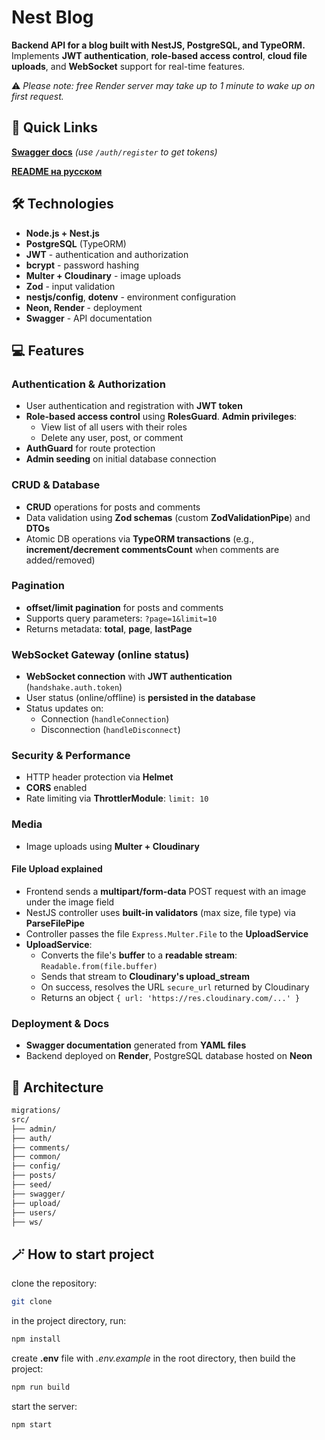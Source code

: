 # Nest Blog

**Backend API for a blog built with NestJS, PostgreSQL, and TypeORM.** Implements **JWT authentication**, **role-based access control**, **cloud file uploads**, and **WebSocket** support for real-time features.

⚠️ _Please note: free Render server may take up to 1 minute to wake up on first request._

## 🔗 Quick Links

[**Swagger docs**](https://nest-blog-7ygh.onrender.com/docs) _(use `/auth/register` to get tokens)_

[**README на русском**](./README.ru.md)

## 🛠️ Technologies

- **Node.js + Nest.js**
- **PostgreSQL** (TypeORM)
- **JWT** - authentication and authorization
- **bcrypt** - password hashing
- **Multer + Cloudinary** - image uploads
- **Zod** - input validation
- **nestjs/config**, **dotenv** - environment configuration
- **Neon, Render** - deployment
- **Swagger** - API documentation

## 💻 Features

### Authentication & Authorization

- User authentication and registration with **JWT token**
- **Role-based access control** using **RolesGuard**. **Admin privileges**:
  - View list of all users with their roles
  - Delete any user, post, or comment
- **AuthGuard** for route protection
- **Admin seeding** on initial database connection

### CRUD & Database

- **CRUD** operations for posts and comments
- Data validation using **Zod schemas** (custom **ZodValidationPipe**) and **DTOs**
- Atomic DB operations via **TypeORM transactions** (e.g., **increment/decrement commentsCount** when comments are added/removed)

### Pagination

- **offset/limit pagination** for posts and comments
- Supports query parameters: `?page=1&limit=10`
- Returns metadata: **total**, **page**, **lastPage**

### WebSocket Gateway (online status)

- **WebSocket connection** with **JWT authentication** (`handshake.auth.token`)
- User status (online/offline) is **persisted in the database**
- Status updates on:
  - Connection (`handleConnection`)
  - Disconnection (`handleDisconnect`)

### Security & Performance

- HTTP header protection via **Helmet**
- **CORS** enabled
- Rate limiting via **ThrottlerModule**: `limit: 10`

### Мedia

- Image uploads using **Multer + Cloudinary**

#### File Upload explained

- Frontend sends a **multipart/form-data** POST request with an image under the image field
- NestJS controller uses **built-in validators** (max size, file type) via **ParseFilePipe**
- Controller passes the file `Express.Multer.File` to the **UploadService**
- **UploadService**:
  - Converts the file's **buffer** to a **readable stream**: `Readable.from(file.buffer)`
  - Sends that stream to **Cloudinary's upload_stream**
  - On success, resolves the URL `secure_url` returned by Cloudinary
  - Returns an object `{ url: 'https://res.cloudinary.com/...' }`

### Deployment & Docs

- **Swagger documentation** generated from **YAML files**
- Backend deployed on **Render**, PostgreSQL database hosted on **Neon**

## 📁 Architecture

```bash
migrations/
src/
├── admin/
├── auth/
├── comments/
├── common/
├── config/
├── posts/
├── seed/
├── swagger/
├── upload/
├── users/
├── ws/
```

## 🪄 How to start project

clone the repository:

```bash
git clone
```

in the project directory, run:

```bash
npm install
```

create **.env** file with _.env.example_ in the root directory, then build the project:

```bash
npm run build
```

start the server:

```bash
npm start
```
